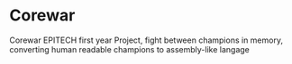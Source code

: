 # Corewar
Corewar EPITECH first year Project, fight between champions in memory, converting human readable champions to assembly-like langage
